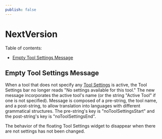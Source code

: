 ```yaml
---
publish: false
---
```


# NextVersion <!-- omit from toc -->

Table of contents:

- [Empty Tool Settings Message](#empty-tool-settings-message)

## Empty Tool Settings Message

When a tool that does not specify any [Tool Settings]($appui-react) is active, the Tool Settings bar no longer reads "No settings available for this tool." The new message incorporates the active tool's name (or the string "Active Tool" if one is not specified). Message is composed of a pre-string, the tool name, and a post-string, to allow translation into languages with different grammatical structures. The pre-string's key is "noToolSettingsStart" and the post-string's key is "noToolSettingsEnd".

The behavior of the floating Tool Settings widget to disappear when there are not settings has not been changed.
